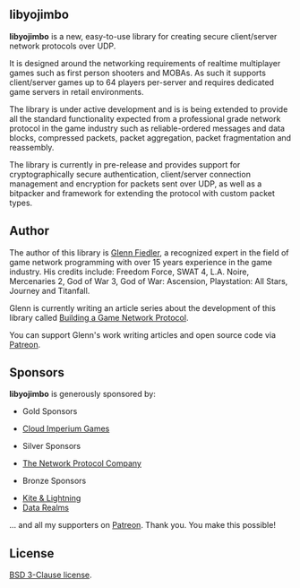 ## libyojimbo

**libyojimbo** is a new, easy-to-use library for creating secure client/server network protocols over UDP.

It is designed around the networking requirements of realtime multiplayer games such as first person shooters and MOBAs. As such it supports client/server games up to 64 players per-server and requires dedicated game servers in retail environments.

The library is under active development and is is being extended to provide all the standard functionality expected from a professional grade network protocol in the game industry such as reliable-ordered messages and data blocks, compressed packets, packet aggregation, packet fragmentation and reassembly.

The library is currently in pre-release and provides support for cryptographically secure authentication, client/server connection management and encryption for packets sent over UDP, as well as a bitpacker and framework for extending the protocol with custom packet types.

## Author

The author of this library is [Glenn Fiedler](https://www.linkedin.com/in/glennfiedler), a recognized expert in the field of game network programming with over 15 years experience in the game industry. His credits include: Freedom Force, SWAT 4, L.A. Noire, Mercenaries 2, God of War 3, God of War: Ascension, Playstation: All Stars, Journey and Titanfall.

Glenn is currently writing an article series about the development of this library called [Building a Game Network Protocol](http://gafferongames.com/2016/05/10/building-a-game-network-protocol/).

You can support Glenn's work writing articles and open source code via [Patreon](http://www.patreon.com/gafferongames).

## Sponsors

**libyojimbo** is generously sponsored by:

* Gold Sponsors
 - [Cloud Imperium Games](https://cloudimperiumgames.com)
 
* Silver Sponsors
 - [The Network Protocol Company](http://www.thenetworkprotocolcompany.com)

* Bronze Sponsors
 - [Kite & Lightning](http://kiteandlightning.la/)
 - [Data Realms](http://datarealms.com)
 
... and all my supporters on [Patreon](http://www.patreon.com/gafferongames). Thank you. You make this possible!

## License

[BSD 3-Clause license](https://opensource.org/licenses/BSD-3-Clause).
